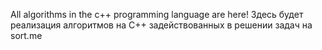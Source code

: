 All algorithms in the c++ programming language are here!
Здесь будет реализация алгоритмов на C++ задействованных в решении задач на sort.me
